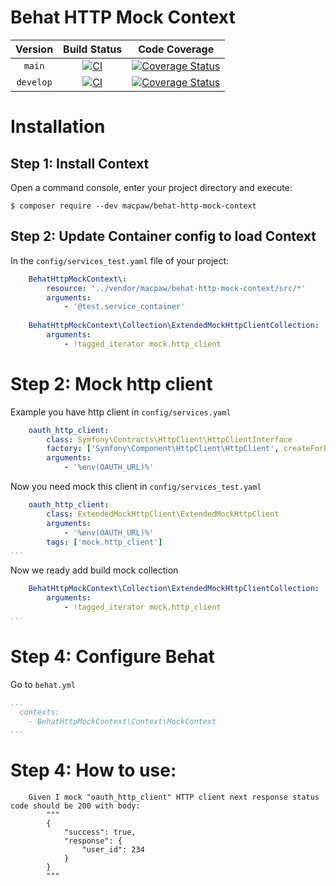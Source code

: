 Behat HTTP Mock Context
=================================

|  Version  | Build Status | Code Coverage |
|:---------:|:-------------:|:-----:|
|  `main`   | [![CI][main Build Status Image]][main Build Status] | [![Coverage Status][main Code Coverage Image]][main Code Coverage] |
| `develop` | [![CI][develop Build Status Image]][develop Build Status] | [![Coverage Status][develop Code Coverage Image]][develop Code Coverage] |

Installation
============

Step 1: Install Context
----------------------------------
Open a command console, enter your project directory and execute:

```console
$ composer require --dev macpaw/behat-http-mock-context
```

Step 2: Update Container config to load Context
----------------------------------
In the `config/services_test.yaml` file of your project:

```yaml
    BehatHttpMockContext\:
        resource: '../vendor/macpaw/behat-http-mock-context/src/*'
        arguments:
            - '@test.service_container'
            
    BehatHttpMockContext\Collection\ExtendedMockHttpClientCollection:
        arguments:
            - !tagged_iterator mock.http_client
```

Step 2: Mock http client
=============
Example you have http client in `config/services.yaml`
```yaml
    oauth_http_client:
        class: Symfony\Contracts\HttpClient\HttpClientInterface
        factory: ['Symfony\Component\HttpClient\HttpClient', createForBaseUri]
        arguments:
            - '%env(OAUTH_URL)%'
```

Now you need mock this client in `config/services_test.yaml`

```yaml
    oauth_http_client:
        class: ExtendedMockHttpClient\ExtendedMockHttpClient
        arguments:
            - '%env(OAUTH_URL)%'
        tags: ['mock.http_client']
...
```

Now we ready add build mock collection 
```yaml
    BehatHttpMockContext\Collection\ExtendedMockHttpClientCollection:
        arguments:
            - !tagged_iterator mock.http_client
...
```

Step 4: Configure Behat
=============
Go to `behat.yml`

```yaml
...
  contexts:
    - BehatHttpMockContext\Context\MockContext
...
```

Step 4: How to use:
=============
```
    Given I mock "oauth_http_client" HTTP client next response status code should be 200 with body:
        """
        {
            "success": true,
            "response": {
                "user_id": 234
            }
        }
        """
```

[main Build Status]: https://github.com/macpaw/BehatHttpMockContext/actions?query=workflow%3ACI+branch%3Amain
[main Build Status Image]: https://github.com/macpaw/BehatHttpMockContext/workflows/CI/badge.svg?branch=main
[develop Build Status]: https://github.com/macpaw/BehatHttpMockContext/actions?query=workflow%3ACI+branch%3Adevelop
[develop Build Status Image]: https://github.com/macpaw/BehatHttpMockContext/workflows/CI/badge.svg?branch=develop
[main Code Coverage]: https://codecov.io/gh/macpaw/BehatHttpMockContext/branch/main
[main Code Coverage Image]: https://img.shields.io/codecov/c/github/macpaw/BehatHttpMockContext/main?logo=codecov
[develop Code Coverage]: https://codecov.io/gh/macpaw/BehatHttpMockContext/branch/develop
[develop Code Coverage Image]: https://img.shields.io/codecov/c/github/macpaw/BehatHttpMockContext/develop?logo=codecov
